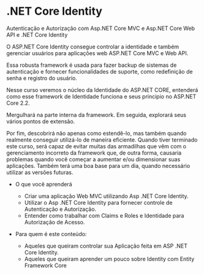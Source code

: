 # .NET Core Identity
Autenticação e Autorização com Asp.NET Core MVC e Asp.NET Core Web API e .NET Core Identity

O ASP.NET Core Identity consegue controlar a identidade e também gerenciar usuários para aplicações web ASP.NET Core MVC e Web API.

Essa robusta framework é usada para fazer backup de sistemas de autenticação e fornecer funcionalidades de suporte, como redefinição de senha e registro do usuário.

Nesse curso veremos o núcleo da Identidade do ASP.NET CORE, entenderá como esse framework de Identidade funciona e seus principio no ASP.NET Core 2.2.

Mergulhará na parte interna da framework. Em seguida, explorará seus vários pontos de extensão.

Por fim, descobrirá não apenas como estendê-lo, mas também quando realmente conseguir utilizá-lo de maneira eficiente. Quando tiver terminado este curso, será capaz de evitar muitas das armadilhas que vêm com o gerenciamento incorreto da framework que, de outra forma, causaria problemas quando você começar a aumentar e/ou dimensionar suas aplicações. Também terá uma boa base para um dia, quando necessário utilizar as versões futuras.

- O que você aprenderá
  - Criar uma aplicação Web MVC utilizando Asp .NET Core Identity.
  - Utilizar o Asp .NET Core Identity para fornecer controle de Autenticação e Autorização.
  - Entender como trabalhar com Claims e Roles e Identidade para Autorização de Acesso.

- Para quem é este conteúdo:
  - Aqueles que queiram controlar sua Aplicação feita em ASP .NET Core Identity.
  - Aqueles que queiram aprender um pouco sobre Identity com Entity Framework Core
